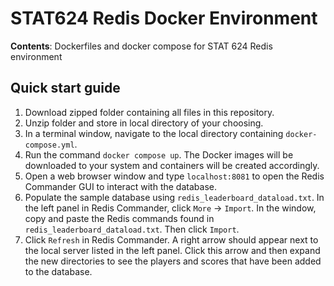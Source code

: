 # STAT624 Redis Docker Environment
**Contents**: Dockerfiles and docker compose for STAT 624 Redis environment

## Quick start guide
1. Download zipped folder containing all files in this repository.
2. Unzip folder and store in local directory of your choosing.
3. In a terminal window, navigate to the local directory containing `docker-compose.yml`.
4. Run the command `docker compose up`.  The Docker images will be downloaded to your system and containers will be created accordingly.
5. Open a web browser window and type `localhost:8081` to open the Redis Commander GUI to interact with the database.
6. Populate the sample database using `redis_leaderboard_dataload.txt`.  In the left panel in Redis Commander, click `More` -> `Import`.  In the window, copy and paste the Redis commands found in `redis_leaderboard_dataload.txt`.  Then click `Import`.  
7. Click `Refresh` in Redis Commander.  A right arrow should appear next to the local server listed in the left panel.  Click this arrow and then expand the new directories to see the players and scores that have been added to the database.

